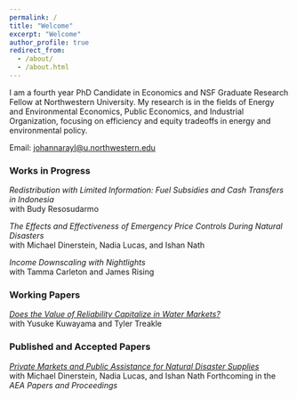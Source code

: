 ```yaml
---
permalink: /
title: "Welcome"
excerpt: "Welcome"
author_profile: true
redirect_from: 
  - /about/
  - /about.html
---
```


I am a fourth year PhD Candidate in Economics and NSF Graduate Research Fellow at Northwestern University. My research is in the fields of Energy and Environmental Economics, Public Economics, and Industrial Organization, focusing on efficiency and equity tradeoffs in energy and environmental policy. 

Email: [johannarayl@u.northwestern.edu](mailto:johannarayl@u.northwestern.edu)


### Works in Progress
_Redistribution with Limited Information: Fuel Subsidies and Cash Transfers in Indonesia_ <br>
with Budy Resosudarmo

_The Effects and Effectiveness of Emergency Price Controls During Natural Disasters_ <br>
with Michael Dinerstein, Nadia Lucas, and Ishan Nath

_Income Downscaling with Nightlights_ <br>
with Tamma Carleton and James Rising

### Working Papers 
_<a href="https://papers.ssrn.com/sol3/papers.cfm?abstract_id=4907647" target="_blank">Does the Value of Reliability Capitalize in Water Markets?</a>_ <br>
with Yusuke Kuwayama and Tyler Treakle

### Published and Accepted Papers
_<a href="https://jrayl.github.io/files/Dinerstein_etal_NaturalDisasterSupplies.pdf" target="_blank">Private Markets and Public Assistance for Natural Disaster Supplies</a>_ <br>
with Michael Dinerstein, Nadia Lucas, and Ishan Nath 
Forthcoming in the _AEA Papers and Proceedings_


